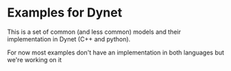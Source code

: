 # Examples for Dynet

This is a set of common (and less common) models and their implementation in Dynet (C++ and python).

For now most examples don't have an implementation in both languages but we're working on it
